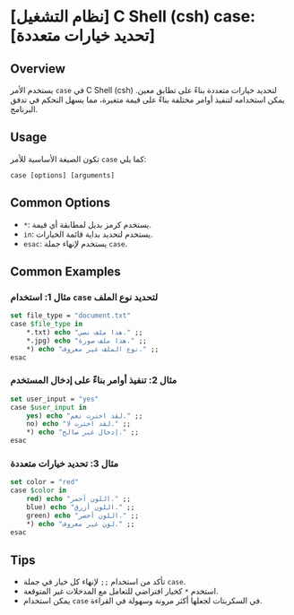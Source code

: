 # [نظام التشغيل] C Shell (csh) case: [تحديد خيارات متعددة]

## Overview
يستخدم الأمر `case` في C Shell (csh) لتحديد خيارات متعددة بناءً على تطابق معين. يمكن استخدامه لتنفيذ أوامر مختلفة بناءً على قيمة متغيرة، مما يسهل التحكم في تدفق البرنامج.

## Usage
تكون الصيغة الأساسية للأمر `case` كما يلي:
```
case [options] [arguments]
```

## Common Options
- `*`: يستخدم كرمز بديل لمطابقة أي قيمة.
- `in`: يستخدم لتحديد بداية قائمة الخيارات.
- `esac`: يستخدم لإنهاء جملة `case`.

## Common Examples
### مثال 1: استخدام `case` لتحديد نوع الملف
```csh
set file_type = "document.txt"
case $file_type in
    *.txt) echo "هذا ملف نصي." ;;
    *.jpg) echo "هذا ملف صورة." ;;
    *) echo "نوع الملف غير معروف." ;;
esac
```

### مثال 2: تنفيذ أوامر بناءً على إدخال المستخدم
```csh
set user_input = "yes"
case $user_input in
    yes) echo "لقد اخترت نعم." ;;
    no) echo "لقد اخترت لا." ;;
    *) echo "إدخال غير صالح." ;;
esac
```

### مثال 3: تحديد خيارات متعددة
```csh
set color = "red"
case $color in
    red) echo "اللون أحمر." ;;
    blue) echo "اللون أزرق." ;;
    green) echo "اللون أخضر." ;;
    *) echo "لون غير معروف." ;;
esac
```

## Tips
- تأكد من استخدام `;;` لإنهاء كل خيار في جملة `case`.
- استخدم `*` كخيار افتراضي للتعامل مع المدخلات غير المتوقعة.
- يمكن استخدام `case` في السكربتات لجعلها أكثر مرونة وسهولة في القراءة.